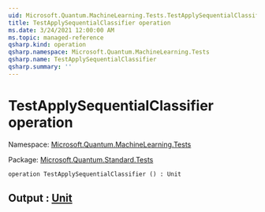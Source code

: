 ```yaml
---
uid: Microsoft.Quantum.MachineLearning.Tests.TestApplySequentialClassifier
title: TestApplySequentialClassifier operation
ms.date: 3/24/2021 12:00:00 AM
ms.topic: managed-reference
qsharp.kind: operation
qsharp.namespace: Microsoft.Quantum.MachineLearning.Tests
qsharp.name: TestApplySequentialClassifier
qsharp.summary: ''
---
```


# TestApplySequentialClassifier operation

Namespace: [Microsoft.Quantum.MachineLearning.Tests](xref:Microsoft.Quantum.MachineLearning.Tests)

Package: [Microsoft.Quantum.Standard.Tests](https://nuget.org/packages/Microsoft.Quantum.Standard.Tests)




```qsharp
operation TestApplySequentialClassifier () : Unit
```


## Output : [Unit](xref:microsoft.quantum.lang-ref.unit)

